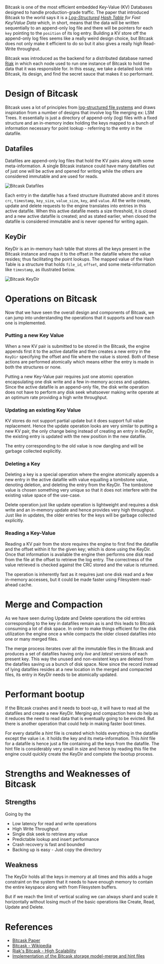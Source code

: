 Bitcask is one of the most efficient embedded Key-Value (KV) Databases designed to handle production-grade traffic. The paper that introduced Bitcask to the world says it is a *[Log-Structured](https://en.wikipedia.org/wiki/Log-structured_file_system) [Hash Table](https://en.wikipedia.org/wiki/Hash_table) for Fast Key/Value Data* which, in short, means that the data will be written sequentially to an append-only log file and there will be pointers for each `key` pointing to the `position` of its log entry. Building a KV store off the append-only log files seems like a really weird design choice, but Bitcask does not only make it efficient to do so but it also gives a really high Read-Write throughput.

Bitcask was introduced as the backend for a distributed database named [Riak](https://riak.com/) in which each node used to run one instance of Bitcask to hold the data that it was responsible for. In this essay, we take a detailed look into Bitcask, its design, and find the secret sauce that makes it so performant.

# Design of Bitcask

Bitcask uses a lot of principles from [log-structured file systems](https://en.wikipedia.org/wiki/Log-structured_file_system) and draws inspiration from a number of designs that involve log file merging ex: LSM Trees. It essentially is just a directory of append-only (log) files with a fixed structure and an in-memory index holding the keys mapped to a bunch of information necessary for point lookup - referring to the entry in the datafile.

## Datafiles

Datafiles are append-only log files that hold the KV pairs along with some meta-information. A single Bitcask instance could have many datafiles out of just one will be active and opened for writing while the others are considered immutable and are used for reads.

![Bitcask Datafiles](https://user-images.githubusercontent.com/4745789/87866701-78fdb800-c9a2-11ea-9c35-9a706ac96d97.png)

Each entry in the datafile has a fixed structure illustrated above and it stores `crc`, `timestamp`, `key_size`, `value_size`, `key`, and `value`. All the write create, update and delete requests to the engine translates into entries in this active datafile. When this active datafile meets a size threshold, it is closed and a new active datafile is created; and as stated earlier, when closed the datafile is considered immutable and is never opened for writing again.

## KeyDir

KeyDir is an in-memory hash table that stores all the keys present in the Bitcask instance and maps it to the offset in the datafile where the value resides; thus facilitating the point lookups. The mapped value of the Hash Table is a structure that holds `file_id`, `offset`, and some meta-information like `timestamp`, as illustrated below.

![Bitcask KeyDir](https://user-images.githubusercontent.com/4745789/87866707-96cb1d00-c9a2-11ea-9730-fc7f8cb79b92.png)

# Operations on Bitcask

Now that we have seen the overall design and components of Bitcask, we can jump into understanding the operations that it supports and how each one is implemented.

### Putting a new Key Value

When a new KV pair is submitted to be stored in the Bitcask, the engine appends first it to the active datafile and then creates a new entry in the `KeyDir` specifying the offset and file where the value is stored. Both of these actions are performed atomically which means either the entry is made in both the structures or none.

Putting a new Key-Value pair requires just one atomic operation encapsulating one disk write and a few in-memory access and updates. Since the active datafile is an append-only file, the disk write operation does not have to perform any disk seek whatsoever making write operate at an optimum rate providing a high write throughput.

### Updating an existing Key Value

KV stores do not support partial update but it does support full value replacement. Hence the update operation looks are very similar to putting a new KV pair, the only change being instead of creating an entry in KeyDir, the existing entry is updated with the new position in the new datafile.

The entry corresponding to the old value is now dangling and will be garbage collected explicitly.

### Deleting a Key

Deleting a key is a special operation where the engine atomically appends a new entry in the active datafile with value equalling a tombstone value, denoting deletion, and deleting the entry from the KeyDir. The tombstone value is chosen something very unique so that it does not interfere with the existing value space of the use-case.

Delete operation just like update operation is lightweight and requires a disk write and an in-memory update and hence provides very high throughput. Just like in updates, the older entries for the keys will be garbage collected explicitly.

### Reading a Key-Value

Reading a KV pair from the store requires the engine to first find the datafile and the offset within it for the given key; which is done using the KeyDir. Once that information is available the engine then performs one disk read from the file at the offset to retrieve the log entry. The correctness of the value retrieved is checked against the CRC stored and the value is returned.

The operation is inherently fast as it requires just one disk read and a few in-memory accesses, but it could be made faster using Filesystem read-ahead cache.

# Merge and Compaction

As we have seen during Update and Delete operations the old entries corresponding to the key in datafiles remain as is and this leads to Bitcask consuming a lot of disk space. In order to make things efficient for the disk utilization the engine once a while compacts the older closed datafiles into one or many merged files.

The merge process iterates over all the immutable files in the Bitcask and produces a set of datafiles having only *live* and *latest* versions of each present key. This way the unused and non-existent keys are deleted from the datafiles saving us a bunch of disk space. Now since the record instead of lying datafiles resides at a new location in the merged and compacted files, its entry in KeyDir needs to be atomically updated.

# Performant bootup

If the Bitcask crashes and it needs to boot-up, it will have to read all the datafiles and create a new KeyDir. Merging and compaction here do help as it reduces the need to read data that is eventually going to be evicted. But there is another operation that could help in making faster boot times.

For every datafile a *hint* file is created which holds everything in the datafile except the value i.e. it holds the key and its meta-information. This *hint* file for a datafile is hence just a file containing all the keys from the datafile. The hint file is considerably very small in size and hence by reading this file the engine could quickly create the KeyDir and complete the bootup process.

# Strengths and Weaknesses of Bitcask

## Strengths

Going by the 

- Low latency for read and write operations
- High Write Throughput
- Single disk seek to retrieve any value
- Predictable lookup and insert performance
- Crash recovery is fast and bounded
- Backing up is easy - Just copy the directory

## Weakness

The KeyDir holds all the keys in memory at all times and this adds a huge constraint on the system that it needs to have enough memory to contain the entire keyspace along with from Filesystem buffers.

But if we reach the limit of vertical scaling we can always shard and scale it horizontally without losing much of the basic operations like Create, Read, Update and Delete.

# References

- [Bitcask Paper](https://riak.com/assets/bitcask-intro.pdf)
- [Bitcask - Wikipedia](https://en.wikipedia.org/wiki/Bitcask)
- [Riak's Bitcask - High Scalability](http://highscalability.com/blog/2011/1/10/riaks-bitcask-a-log-structured-hash-table-for-fast-keyvalue.html/)
- [Implementation of the Bitcask storage model-merge and hint files](https://topic.alibabacloud.com/a/implementation-of-the-bitcask-storage-model-merge-and-hint-files_8_8_31516931.html)
